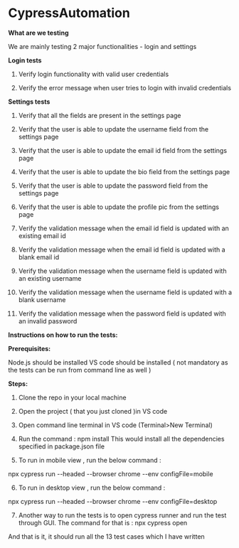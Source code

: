 # CypressAutomation

**What are we testing** 

We are mainly testing 2 major functionalities - login and settings

**Login tests**

1. Verify login functionality with valid user credentials

2. Verify the error message when user tries to login with invalid credentials

**Settings tests**

1. Verify that all the fields are present in the settings page

2. Verify that the user is able to update the username field from the settings page

3. Verify that the user is able to update the email id field from the settings page

4. Verify that the user is able to update the bio field from the settings page

5. Verify that the user is able to update the password field from the settings page

6. Verify that the user is able to update the profile pic from the settings page

7. Verify the validation message when the email id field is updated with an existing email id

8. Verify the validation message when the email id field is updated with a blank email id

9. Verify the validation message when the username field is updated with an existing username

10. Verify the validation message when the username field is updated with a blank username

11. Verify the validation message when the password field is updated with an invalid password

**Instructions on how to run the tests:**

**Prerequisites:**

Node.js should be installed
VS code should be installed ( not mandatory as the tests can be run from command line as well )

**Steps:**

1) Clone the repo in your local machine 

2) Open the project ( that you just cloned )in VS code

3) Open command line terminal in VS code (Terminal>New Terminal)

4) Run the command :  npm install
  This would install all the dependencies specified in package.json file 

5) To run in mobile view , run the below command :

npx cypress run --headed --browser chrome --env configFile=mobile

6) To run in desktop view , run the below command :

npx cypress run --headed --browser chrome --env configFile=desktop

7) Another way to run the tests is to open cypress runner and run the test through GUI. The command for that is : npx cypress open
  

And that is it, it should run all the 13 test cases which I have written


